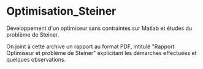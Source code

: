# Optimisation_Steiner

Développement d'un optimiseur sans contraintes sur Matlab et études du problème de Steiner.

On joint à cette archive un rapport au format PDF, intitulé "Rapport Optimiseur et problème de Steiner" explicitant les démarches effectuées et quelques observations.
